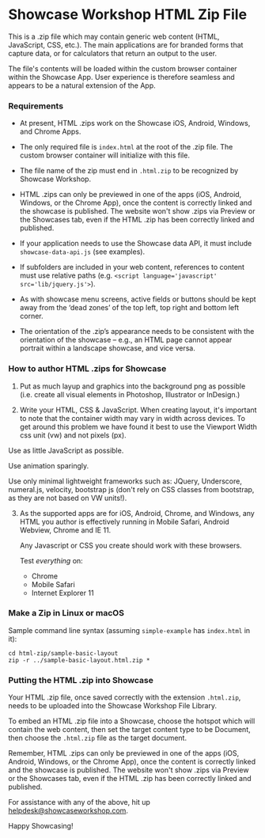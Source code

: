 

Showcase Workshop HTML Zip File
===============================

This is a .zip file which may contain generic web content (HTML, JavaScript, CSS, etc.). The main applications are for
branded forms that capture data, or for calculators that return an output to the user.

The file's contents will be loaded within the custom browser container within the Showcase App. User experience is
therefore seamless and appears to be a natural extension of the App.


### Requirements

- At present, HTML .zips work on the Showcase iOS, Android, Windows, and Chrome Apps.

- The only required file is `index.html` at the root of the .zip file. The custom browser container will initialize
with this file.

- The file name of the zip must end in `.html.zip` to be recognized by Showcase Workshop.

- HTML .zips can only be previewed in one of the apps (iOS, Android, Windows, or the Chrome App), once the content is correctly
linked and the showcase is published. The website won't show .zips via Preview or the Showcases tab, even if the HTML
.zip has been correctly linked and published.

- If your application needs to use the Showcase data API, it must include `showcase-data-api.js` (see examples).

- If subfolders are included in your web content, references to content must use relative
paths (e.g. `<script language='javascript' src='lib/jquery.js'>`).

- As with showcase menu screens, active fields or buttons should be kept away from the ‘dead zones’ of the top left, top right and bottom left corner.

- The orientation of the .zip’s appearance needs to be consistent with the orientation of the showcase – e.g., an
HTML page cannot appear portrait within a landscape showcase, and vice versa.


### How to author HTML .zips for Showcase

1. Put as much layup and graphics into the background png as possible (i.e. create all visual elements in
Photoshop, Illustrator or InDesign.)

2.	Write your HTML, CSS & JavaScript.  When creating layout, it's important to note that the container width may vary
in width across devices. To get around this problem we have found it best to use the Viewport Width css unit (vw) and
not pixels (px).

   Use as little JavaScript as possible.

   Use animation sparingly.

   Use only minimal lightweight frameworks such as: JQuery, Underscore, numeral.js, velocity, bootstrap js
(don't rely on CSS classes from bootstrap, as they are not based on VW units!).

3. As the supported apps are for iOS, Android, Chrome, and Windows, any HTML you author is effectively running in Mobile Safari, Android Webview, Chrome and IE 11.

   Any Javascript or CSS you create should work with these browsers.

   Test *everything* on:
   - Chrome
   - Mobile Safari
   - Internet Explorer 11


### Make a Zip in Linux or macOS

Sample command line syntax (assuming `simple-example` has `index.html` in it):

    cd html-zip/sample-basic-layout
    zip -r ../sample-basic-layout.html.zip *


### Putting the HTML .zip into Showcase

Your HTML .zip file, once saved correctly with the extension `.html.zip`, needs to be uploaded into the Showcase
Workshop File Library.

To embed an HTML .zip file into a Showcase, choose the hotspot which will contain the web content, then set the target
content type to be Document, then choose the `.html.zip` file as the target document.

Remember, HTML .zips can only be previewed in one of the apps (iOS, Android, Windows, or the Chrome App), once the content
is correctly linked and the showcase is published. The website won't show .zips via Preview or the Showcases tab,
even if the HTML .zip has been correctly linked and published.

For assistance with any of the above, hit up helpdesk@showcaseworkshop.com.

Happy Showcasing!

